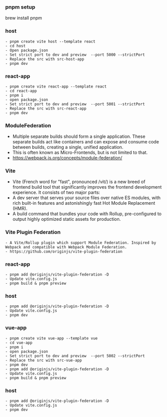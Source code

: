 ### pnpm setup
brew install pnpm

### host
    - pnpm create vite host --template react 
    - cd host
    - Open package.json
    - Set strict port to dev and preview  --port 5000 --strictPort
    - Replace the src with src-host-app
    - pnpm dev

### react-app 
    - pnpm create vite react-app --template react 
    - cd react-app
    - pnpm i
    - open package.json
    - Set strict port to dev and preview  --port 5001 --strictPort
    - Replace the src with src-react-app
    - pnpm dev

### ModuleFederation
- Multiple separate builds should form a single application. These separate builds act like containers and can expose and consume code between builds, creating a single, unified application.
- This is often known as Micro-Frontends, but is not limited to that.
- https://webpack.js.org/concepts/module-federation/


### Vite
- Vite (French word for "fast", pronounced /vit/) is a new breed of frontend build tool that significantly improves the frontend development experience. It consists of two major parts:
- A dev server that serves your source files over native ES modules, with rich built-in features and astonishingly fast Hot Module Replacement (HMR).
- A build command that bundles your code with Rollup, pre-configured to output highly optimized static assets for production.

### Vite Plugin Federation 
    - A Vite/Rollup plugin which support Module Federation. Inspired by Webpack and compatible with Webpack Module Federation.
    - https://github.com/originjs/vite-plugin-federation

### react-app 
    - pnpm add @originjs/vite-plugin-federation -D
    - Update vite.config.js
    - pnpm build & pnpm preview

### host
    - pnpm add @originjs/vite-plugin-federation -D  
    - Update vite.config.js
    - pnpm dev

### vue-app
    - pnpm create vite vue-app --template vue 
    - cd vue-app
    - pnpm i
    - open package.json
    - Set strict port to dev and preview  --port 5002 --strictPort
    - Replace the src with src-vue-app
    - pnpm dev
    - pnpm add @originjs/vite-plugin-federation -D
    - Update vite.config.js
    - pnpm build & pnpm preview

### host
    - pnpm add @originjs/vite-plugin-federation -D  
    - Update vite.config.js
    - pnpm dev